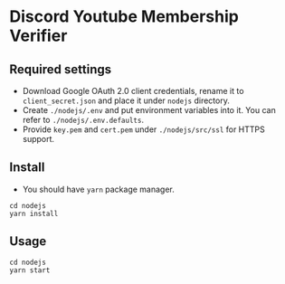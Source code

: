 # Discord Youtube Membership Verifier

## Required settings

- Download Google OAuth 2.0 client credentials, rename it to `client_secret.json` and place it under `nodejs` directory.
- Create `./nodejs/.env` and put environment variables into it. You can refer to `./nodejs/.env.defaults`.
- Provide `key.pem` and `cert.pem` under `./nodejs/src/ssl` for HTTPS support.

## Install

- You should have `yarn` package manager.

```
cd nodejs
yarn install
```

## Usage

```
cd nodejs
yarn start
```